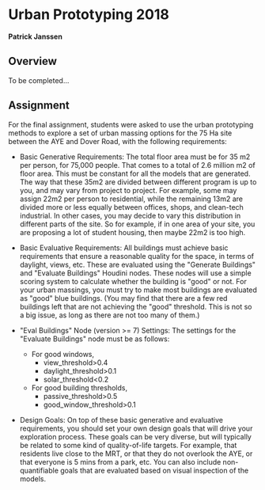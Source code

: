# Urban Prototyping 2018

**Patrick Janssen**

## Overview

To be completed... 

## Assignment

For the final assignment, students were asked to use the urban prototyping methods to explore a set of urban massing options for the 75 Ha site between the AYE and Dover Road, with the following requirements:

* Basic Generative Requirements: The total floor area must be for 35 m2 per person, for 75,000 people. That comes to a total of 2.6 million m2 of floor area. This must be constant for all the models that are generated. The way that these 35m2 are divided between different program is up to you, and may vary from project to project. For example, some may assign 22m2 per person to residential, while the remaining 13m2 are divided more or less equally between offices, shops, and clean-tech industrial. In other cases, you may decide to vary this distribution in different parts of the site. So for example, if in one area of your site, you are proposing a lot of student housing, then maybe 22m2 is too high. 

* Basic Evaluative Requirements: All buildings must achieve basic requirements that ensure a reasonable quality for the space, in terms of daylight, views, etc. These are evaluated using the "Generate Buildings" and "Evaluate Buildings" Houdini nodes. These nodes will use a simple scoring system to calculate whether the building is "good" or not. For your urban massings, you must try to make most buildings are evaluated as "good" blue buildings. (You may find that there are a few red buildings left that are not achieving the "good" threshold. This is not so a big issue, as long as there are not too many of them.)

* "Eval  Buildings" Node (version >= 7) Settings: The settings for the "Evaluate Buildings" node must be as follows:​
  * For good windows,
    * view_threshold>0.4
    * daylight_threshold>0.1
    * solar_threshold<0.2
  * For good building thresholds,
    * passive_threshold>0.5
    * good_window_threshold>0.1

* Design Goals: On top of these basic generative and evaluative requirements, you should set your own design goals that will drive your exploration process. These goals can be very diverse, but will typically be related to some kind of quality-of-life targets. For example, that residents live close to the MRT, or that they do not overlook the AYE, or that everyone is 5 mins from a park, etc. You can also include non-quantifiable goals that are evaluated based on visual inspection of the models. 

